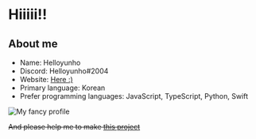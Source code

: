 # Hiiiii!!

## About me

- Name: Helloyunho
- Discord: Helloyunho#2004
- Website: [Here :)](https://helloyunho.xyz)
- Primary language: Korean
- Prefer programming languages: JavaScript, TypeScript, Python, Swift

![My fancy profile](https://github-readme-stats.vercel.app/api?username=Helloyunho)

~~And please help me to make [this project](https://github.com/Helloyunho/Paste-alt)~~
